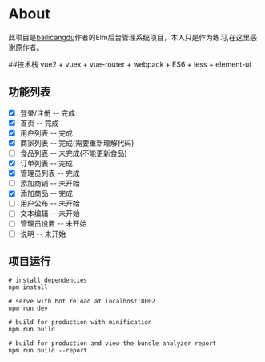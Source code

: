 # About

此项目是[bailicangdu](https://github.com/bailicangdu/vue2-manage)作者的Elm后台管理系统项目，本人只是作为练习,在这里感谢原作者。

##技术栈
vue2 + vuex + vue-router + webpack + ES6 + less + element-ui

## 功能列表

- [x] 登录/注册 -- 完成
- [x] 首页 -- 完成
- [x] 用户列表 -- 完成
- [x] 商家列表 -- 完成(需要重新理解代码)
- [ ] 食品列表 -- 未完成(不能更新食品)
- [x] 订单列表 -- 完成
- [x] 管理员列表 -- 完成
- [ ] 添加商铺 -- 未开始
- [x] 添加商品 -- 完成
- [ ] 用户公布 -- 未开始
- [ ] 文本编辑 -- 未开始
- [ ] 管理员设置 -- 未开始
- [ ] 说明 -- 未开始

## 项目运行
```
# install dependencies
npm install

# serve with hot reload at localhost:8002
npm run dev

# build for production with minification
npm run build

# build for production and view the bundle analyzer report
npm run build --report
```



